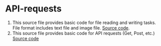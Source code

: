 # API-requests
1. This source file provides basic code for file reading and writing tasks. File format includes text file and image file. [Source code](https://github.com/Luming-ubc/API-requests/edit/main/open_files.py).
2. This source file provides basic code for API requests (Get, Post, etc.) [Source code](https://github.com/Luming-ubc/API-requests/edit/main/api_request.py)
